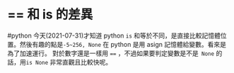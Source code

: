 # == 和 is 的差異
#python
今天(2021-07-31)才知道 python `is`
和等於不同，是直接比較記憶體位置。然後有趣的點是`-5~256, None` 在 python 是用 asign 記憶體給變數。看來是為了加速運行。
對於數字還是一樣用 `==` ，不過如果要判定變數是不是` None` 的話，用`is None` 非常直觀且比較快呢。
